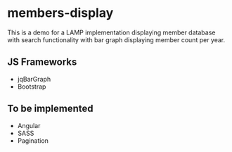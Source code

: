 # members-display

This is a demo for a LAMP implementation displaying member database with search functionality with bar graph displaying member count per year.

## JS Frameworks
* jqBarGraph
* Bootstrap

## To be implemented
* Angular
* SASS
* Pagination

